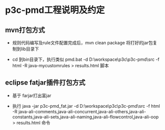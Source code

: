 # p3c-pmd工程说明及约定

## mvn打包方式

* 规则代码编写及rule文件配置完成后，mvn clean package 将打好的jar包复制到lib目录下
 
* cd 到bin目录下，执行类似 pmd.bat -d D:\workspace\p3c\p3c-pmd\src -f html -R java-mycustomrules > results.html 脚本


## eclipse fatjar插件打包方式

* 基于 farjar打出富jar

* 执行 java -jar p3c-pmd_fat.jar -d D:\workspace\p3c\p3c-pmd\src -f html -R java-ali-comments,java-ali-concurrent,java-ali-others,java-ali-constants,java-ali-sets,java-ali-naming,java-ali-flowcontrol,java-ali-oop > results.html 命令





